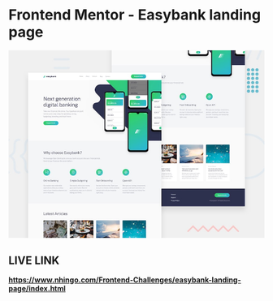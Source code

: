 # Frontend Mentor - Easybank landing page

![Design preview for the Easybank landing page coding challenge](./design/desktop-preview.jpg)

## LIVE LINK

**https://www.nhingo.com/Frontend-Challenges/easybank-landing-page/index.html**
